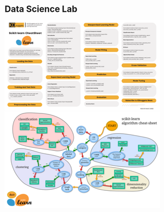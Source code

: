 # Data Science Lab

![code](./others/ml_code.png)
![decision-tree-for-ml](./others/ml_map_scikit_learn.png)
